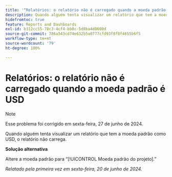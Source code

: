 ```yaml
---
title: '“Relatórios: o relatório não é carregado quando a moeda padrão é USD”'
description: Quando alguém tenta visualizar um relatório que tem a moeda padrão como USD, o relatório não carrega.
hidefromtoc: true
feature: Reports and Dashboards
exl-id: b312cc55-78c3-4cf4-bb0c-5d8ba4d0600d
source-git-commit: 786a543cd74e632b5a0777cfd93f8f8f4655b6f5
workflow-type: tm+mt
source-wordcount: '79'
ht-degree: 100%

---
```


# Relatórios: o relatório não é carregado quando a moeda padrão é USD

>[!NOTE]
>
>Esse problema foi corrigido em sexta-feira, 27 de junho de 2024.

Quando alguém tenta visualizar um relatório que tem a moeda padrão como USD, o relatório não carrega.

**Solução alternativa**

Altere a moeda padrão para “[!UICONTROL Moeda padrão do projeto].”

_Relatado pela primeira vez em sexta-feira, 20 de junho de 2024._
